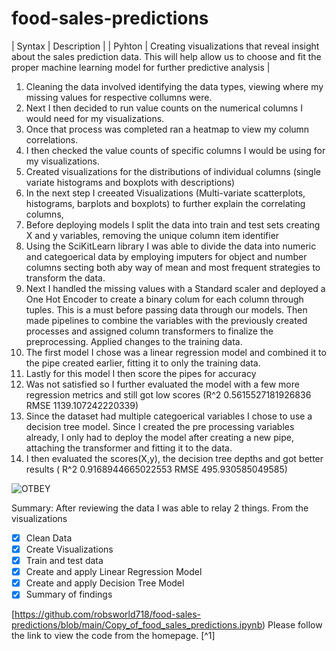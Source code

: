# food-sales-predictions
| Syntax | Description |
| Pyhton | Creating visualizations that reveal insight about the sales prediction data. This will help allow us to choose and fit the proper machine learning model for further predictive analysis  |

1. Cleaning the data involved identifying the data types, viewing where my missing values for respective collumns were.
2. Next I then decided to run value counts on the numerical columns I would need for my visualizations.
3. Once that process was completed ran a heatmap to view my column correlations.
4. I then checked the value counts of specific columns I would be using for my visualizations.
5. Created visualizations for the distributions of individual columns (single variate histograms and boxplots with descriptions)
6. In the next step I creeated Visualizations (Multi-variate scatterplots, histograms, barplots and boxplots) to further explain the correlating columns,
7. Before deploying models I split the data into train and test sets creating X and y variables, removing the unique column item identifier
8. Using the SciKitLearn library I was able to divide the data into numeric and categoerical data by employing imputers for object and number columns secting both aby way of mean and most frequent strategies to transform the data.
9. Next I handled the missing values with a Standard scaler and deployed a One Hot Encoder to create a binary colum for each column through tuples. This is a must before passing data through our models. Then made pipelines to combine the variables with the previously created processes and assigned column transformers to finalize the preprocessing. Applied changes to the training data.
10. The first model I chose was a linear regression model and combined it to the pipe created earlier, fitting it to only the training data.
11. Lastly for this model I then score the pipes for accuracy
12. Was not satisfied so I further evaluated the model with a few more regression metrics and still got low scores (R^2 0.5615527181926836
 RMSE 1139.107242220339)
13. Since the dataset had multiple categoerical variables I chose to use a decision tree model. Since I created the pre processing variables already, I only had to deploy the model after creating a new pipe, attaching the transformer and fitting it to the data.
14. I then evaluated the scores(X,y), the decision tree depths and got better results ( R^2 0.9168944665022553
 RMSE 495.930585049585)

![OTBEY](https://user-images.githubusercontent.com/77306280/151509212-77521056-46e2-4e53-9244-aacd96afe5cc.png)

Summary: After reviewing the data I was able to relay 2 things. From the visualizations 

- [x] Clean Data
- [x] Create Visualizations
- [x] Train and test data
- [x] Create and apply Linear Regression Model
- [x] Create and apply Decision Tree Model
- [x] Summary of findings

[https://github.com/robsworld718/food-sales-predictions/blob/main/Copy_of_food_sales_predictions.ipynb)
Please follow the link to view the code from the homepage. [^1]

